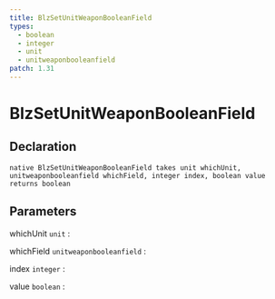 ```yaml
---
title: BlzSetUnitWeaponBooleanField
types:
  - boolean
  - integer
  - unit
  - unitweaponbooleanfield
patch: 1.31
---
```


# BlzSetUnitWeaponBooleanField

## Declaration

```jass
native BlzSetUnitWeaponBooleanField takes unit whichUnit, unitweaponbooleanfield whichField, integer index, boolean value returns boolean
```

## Parameters
whichUnit `unit`
: 

whichField `unitweaponbooleanfield`
: 

index `integer`
: 

value `boolean`
: 
